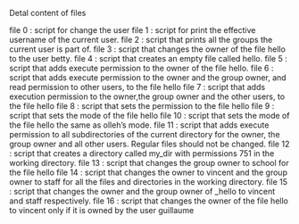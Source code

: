 Detal content of files

file 0 : script for change the user
file 1 : script for print the effective username of the current user.
file 2 : script that prints all the groups the current user is part of.
file 3 : script that changes the owner of the file hello to the user betty.
file 4 : script that creates an empty file called hello.
file 5 : script that adds execute permission to the owner of the file hello.
file 6 : script that adds execute permission to the owner and the group owner, and read permission to other users, to the file hello
file 7 : script that adds execution permission to the owner,the group owner and the other users, to the file hello
file 8 : script that sets the permission to the file hello
file 9 : script that sets the mode of the file hello
file 10 : script that sets the mode of the file hello the same as olleh’s mode.
file 11 : script that adds execute permission to all subdirectories of the current directory for the owner, the group owner and all other users. Regular files should not be changed.
file 12 : script that creates a directory called my_dir with permissions 751 in the working directory.
file 13 : script that changes the group owner to school for the file hello
file 14 : script that changes the owner to vincent and the group owner to staff for all the files and directories in the working directory.
file 15 : script that changes the owner and the group owner of _hello to vincent and staff respectively.
file 16 : script that changes the owner of the file hello to vincent only if it is owned by the user guillaume 
